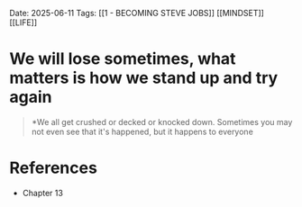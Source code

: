 Date: 2025-06-11
Tags: [[1 - BECOMING STEVE JOBS]] [[MINDSET]] [[LIFE]] 

# We will lose sometimes, what matters is how we stand up and try again 

 >*We all get crushed or decked or knocked down. Sometimes you may not even see that it's happened, but it happens to everyone 
# References 
- Chapter 13 